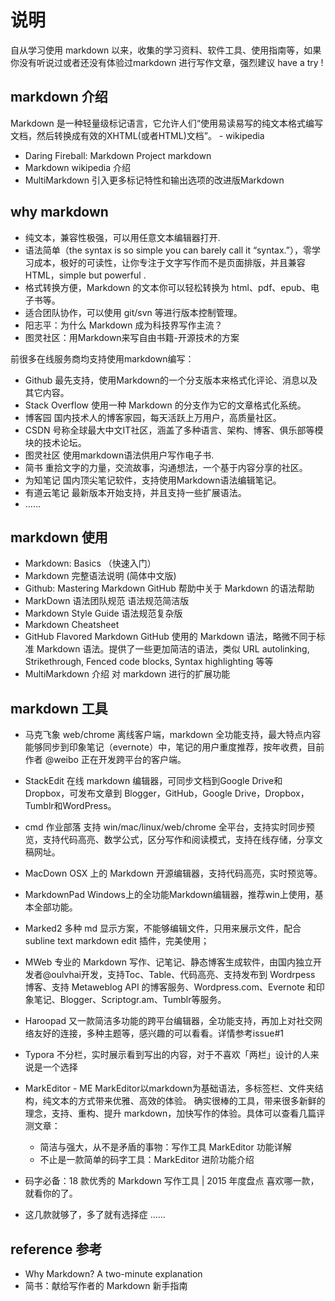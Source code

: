 # 说明
自从学习使用 markdown 以来，收集的学习资料、软件工具、使用指南等，如果你没有听说过或者还没有体验过markdown 进行写作文章，强烈建议 have a try !

## markdown 介绍
Markdown 是一种轻量级标记语言，它允许人们“使用易读易写的纯文本格式编写文档，然后转换成有效的XHTML(或者HTML)文档”。 - wikipedia

- Daring Fireball: Markdown Project markdown
- Markdown wikipedia 介绍
- MultiMarkdown 引入更多标记特性和输出选项的改进版Markdown

## why markdown

- 纯文本，兼容性极强，可以用任意文本编辑器打开.
- 语法简单（the syntax is so simple you can barely call it “syntax.”），零学习成本，极好的可读性，让你专注于文字写作而不是页面排版，并且兼容 HTML，simple but powerful .
- 格式转换方便，Markdown 的文本你可以轻松转换为 html、pdf、epub、电子书等。
- 适合团队协作，可以使用 git/svn 等进行版本控制管理。
- 阳志平：为什么 Markdown 成为科技界写作主流？
- 图灵社区：用Markdown来写自由书籍-开源技术的方案

前很多在线服务商均支持使用markdown编写：

- Github 最先支持，使用Markdown的一个分支版本来格式化评论、消息以及其它内容。
- Stack Overflow 使用一种 Markdown 的分支作为它的文章格式化系统。
- 博客园 国内技术人的博客家园，每天活跃上万用户，高质量社区。
- CSDN 号称全球最大中文IT社区，涵盖了多种语言、架构、博客、俱乐部等模块的技术论坛。
- 图灵社区 使用markdown语法供用户写作电子书.
- 简书 重拾文字的力量，交流故事，沟通想法，一个基于内容分享的社区。
- 为知笔记 国内顶尖笔记软件，支持使用Markdown语法编辑笔记。
- 有道云笔记 最新版本开始支持，并且支持一些扩展语法。
- ……


## markdown 使用　　

- Markdown: Basics （快速入门）
- Markdown 完整语法说明 (简体中文版)
- Github: Mastering Markdown GitHub 帮助中关于 Markdown 的语法帮助
- MarkDown 语法团队规范 语法规范简洁版
- Markdown Style Guide 语法规范复杂版
- Markdown Cheatsheet
- GitHub Flavored Markdown GitHub 使用的 Markdown 语法，略微不同于标准 Markdown 语法。提供了一些更加简洁的语法，类似 URL autolinking, Strikethrough, Fenced code blocks, Syntax highlighting 等等
- MultiMarkdown 介绍 对 markdown 进行的扩展功能


## markdown 工具

- 马克飞象 web/chrome 离线客户端，markdown 全功能支持，最大特点内容能够同步到印象笔记（evernote）中，笔记的用户重度推荐，按年收费，目前作者 @weibo 正在开发跨平台的客户端。

- StackEdit 在线 markdown 编辑器，可同步文档到Google Drive和 Dropbox，可发布文章到 Blogger，GitHub，Google Drive，Dropbox，Tumblr和WordPress。

- cmd 作业部落 支持 win/mac/linux/web/chrome 全平台，支持实时同步预览，支持代码高亮、数学公式，区分写作和阅读模式，支持在线存储，分享文稿网址。

- MacDown OSX 上的 Markdown 开源编辑器，支持代码高亮，实时预览等。

- MarkdownPad Windows上的全功能Markdown编辑器，推荐win上使用，基本全部功能。

- Marked2 多种 md 显示方案，不能够编辑文件，只用来展示文件，配合 subline text markdown edit 插件，完美使用；

- MWeb 专业的 Markdown 写作、记笔记、静态博客生成软件，由国内独立开发者@oulvhai开发，支持Toc、Table、代码高亮、支持发布到 Wordrpess 博客、支持 Metaweblog API 的博客服务、Wordpress.com、Evernote 和印象笔记、Blogger、Scriptogr.am、Tumblr等服务。

- Haroopad 又一款简洁多功能的跨平台编辑器，全功能支持，再加上对社交网络友好的连接，多种主题等，感兴趣的可以看看。详情参考issue#1

- Typora 不分栏，实时展示看到写出的内容，对于不喜欢「两栏」设计的人来说是一个选择

- MarkEditor - ME MarkEditor以markdown为基础语法，多标签栏、文件夹结构，纯文本的方式带来优雅、高效的体验。 确实很棒的工具，带来很多新鲜的理念，支持、重构、提升 markdown，加快写作的体验。具体可以查看几篇评测文章：
	- 简洁与强大，从不是矛盾的事物：写作工具 MarkEditor 功能详解
	- 不止是一款简单的码字工具：MarkEditor 进阶功能介绍
- 码字必备：18 款优秀的 Markdown 写作工具 | 2015 年度盘点         喜欢哪一款，就看你的了。

- 这几款就够了，多了就有选择症 ……

## reference 参考
- Why Markdown? A two-minute explanation
- 简书：献给写作者的 Markdown 新手指南
